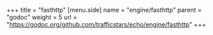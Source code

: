 +++
title = "fasthttp"
[menu.side]
  name = "engine/fasthttp"
  parent = "godoc"
  weight = 5
  url = "https://godoc.org/github.com/trafficstars/echo/engine/fasthttp"
+++
